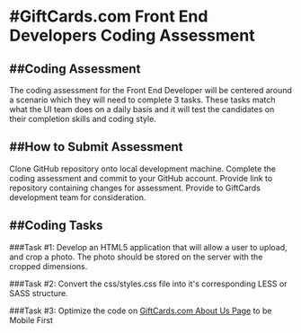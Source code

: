 #GiftCards.com Front End Developers Coding Assessment
=========================

##Coding Assessment
-------------

The coding assessment for the Front End Developer will be centered around a scenario which they will need to complete 3 tasks. These tasks match what the UI team does on a daily basis and it will test the candidates on their completion skills and coding style.

##How to Submit Assessment
-------------

Clone GitHub repository onto local development machine. Complete the coding assessment and commit to your GitHub account. Provide link to repository containing changes for assessment. Provide to GiftCards development team for consideration.


##Coding Tasks
-------------
###Task #1:
Develop an HTML5 application that will allow a user to upload, and crop a photo. The photo should be stored on the server with the cropped dimensions.

###Task #2:
Convert the css/styles.css file into it's corresponding LESS or SASS structure.

###Task #3:
Optimize the code on [GiftCards.com About Us Page](http://www.giftcards.com/about-us) to be Mobile First